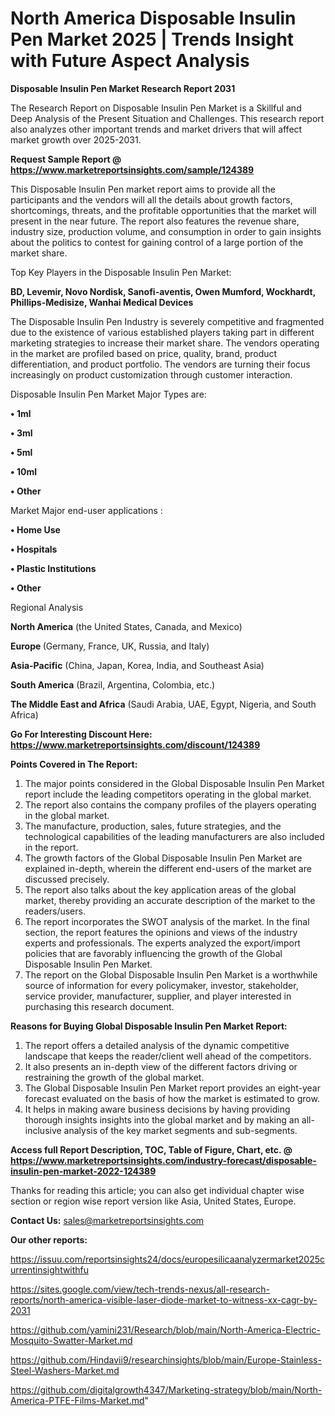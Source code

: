 # North America Disposable Insulin Pen Market 2025 | Trends Insight with Future Aspect Analysis

<strong>Disposable Insulin Pen Market Research Report 2031</strong>

The Research Report on Disposable Insulin Pen Market is a Skillful and Deep Analysis of the Present Situation and Challenges. This research report also analyzes other important trends and market drivers that will affect market growth over 2025-2031.

<strong>Request Sample Report @ <a href=https://www.marketreportsinsights.com/sample/124389>https://www.marketreportsinsights.com/sample/124389</a></strong>

This Disposable Insulin Pen market report aims to provide all the participants and the vendors will all the details about growth factors, shortcomings, threats, and the profitable opportunities that the market will present in the near future. The report also features the revenue share, industry size, production volume, and consumption in order to gain insights about the politics to contest for gaining control of a large portion of the market share.

Top Key Players in the Disposable Insulin Pen Market:

<strong>BD, Levemir, Novo Nordisk, Sanofi-aventis, Owen Mumford, Wockhardt, Phillips-Medisize, Wanhai Medical Devices</strong>

The Disposable Insulin Pen Industry is severely competitive and fragmented due to the existence of various established players taking part in different marketing strategies to increase their market share. The vendors operating in the market are profiled based on price, quality, brand, product differentiation, and product portfolio. The vendors are turning their focus increasingly on product customization through customer interaction.

Disposable Insulin Pen Market Major Types are:

<strong>• 1ml

• 3ml

• 5ml

• 10ml

• Other</strong>

Market Major end-user applications :

<strong>• Home Use

• Hospitals

• Plastic Institutions

• Other</strong>

Regional Analysis

</u><strong><b>North America</b></strong> (the United States, Canada, and Mexico)

<strong><b>Europe </b></strong>(Germany, France, UK, Russia, and Italy)

<strong><b>Asia-Pacific</b></strong> (China, Japan, Korea, India, and Southeast Asia)

<strong><b>South America</b></strong> (Brazil, Argentina, Colombia, etc.)

<strong><b>The Middle East and Africa</b></strong> (Saudi Arabia, UAE, Egypt, Nigeria, and South Africa)

<strong>Go For Interesting Discount Here: <a href=https://www.marketreportsinsights.com/discount/124389>https://www.marketreportsinsights.com/discount/124389</a></strong>

<strong>Points Covered in The Report:</strong>
<ol>
  <li>The major points considered in the Global Disposable Insulin Pen Market report include the leading competitors operating in the global market.</li>
  <li>The report also contains the company profiles of the players operating in the global market.</li>
  <li>The manufacture, production, sales, future strategies, and the technological capabilities of the leading manufacturers are also included in the report.</li>
  <li>The growth factors of the Global Disposable Insulin Pen Market are explained in-depth, wherein the different end-users of the market are discussed precisely.</li>
  <li>The report also talks about the key application areas of the global market, thereby providing an accurate description of the market to the readers/users.</li>
  <li>The report incorporates the SWOT analysis of the market. In the final section, the report features the opinions and views of the industry experts and professionals. The experts analyzed the export/import policies that are favorably influencing the growth of the Global Disposable Insulin Pen Market.</li>
  <li>The report on the Global Disposable Insulin Pen Market is a worthwhile source of information for every policymaker, investor, stakeholder, service provider, manufacturer, supplier, and player interested in purchasing this research document.</li>
</ol>
<strong>Reasons for Buying Global Disposable Insulin Pen Market Report:</strong>

<ol>
  <li>The report offers a detailed analysis of the dynamic competitive landscape that keeps the reader/client well ahead of the competitors.</li>
  <li>It also presents an in-depth view of the different factors driving or restraining the growth of the global market.</li>
  <li>The Global Disposable Insulin Pen Market report provides an eight-year forecast evaluated on the basis of how the market is estimated to grow.</li>
  <li>It helps in making aware business decisions by having providing thorough insights insights into the global market and by making an all-inclusive analysis of the key market segments and sub-segments.</li>
</ol>
<strong>Access full Report Description, TOC, Table of Figure, Chart, etc. @ <a href=https://www.marketreportsinsights.com/industry-forecast/disposable-insulin-pen-market-2022-124389>https://www.marketreportsinsights.com/industry-forecast/disposable-insulin-pen-market-2022-124389</a></strong>


Thanks for reading this article; you can also get individual chapter wise section or region wise report version like Asia, United States, Europe.

<strong>Contact Us:</strong>
sales@marketreportsinsights.com

<strong>Our other reports:</strong>

<a href=https://issuu.com/reportsinsights24/docs/europesilicaanalyzermarket2025currentinsightwithfu>https://issuu.com/reportsinsights24/docs/europesilicaanalyzermarket2025currentinsightwithfu</a>

<a href=https://sites.google.com/view/tech-trends-nexus/all-research-reports/north-america-visible-laser-diode-market-to-witness-xx-cagr-by-2031>https://sites.google.com/view/tech-trends-nexus/all-research-reports/north-america-visible-laser-diode-market-to-witness-xx-cagr-by-2031</a>

<a href=https://github.com/yamini231/Research/blob/main/North-America-Electric-Mosquito-Swatter-Market.md>https://github.com/yamini231/Research/blob/main/North-America-Electric-Mosquito-Swatter-Market.md</a>

<a href=https://github.com/Hindavii9/researchinsights/blob/main/Europe-Stainless-Steel-Washers-Market.md>https://github.com/Hindavii9/researchinsights/blob/main/Europe-Stainless-Steel-Washers-Market.md</a>

<a href=https://github.com/digitalgrowth4347/Marketing-strategy/blob/main/North-America-PTFE-Films-Market.md>https://github.com/digitalgrowth4347/Marketing-strategy/blob/main/North-America-PTFE-Films-Market.md</a>"
